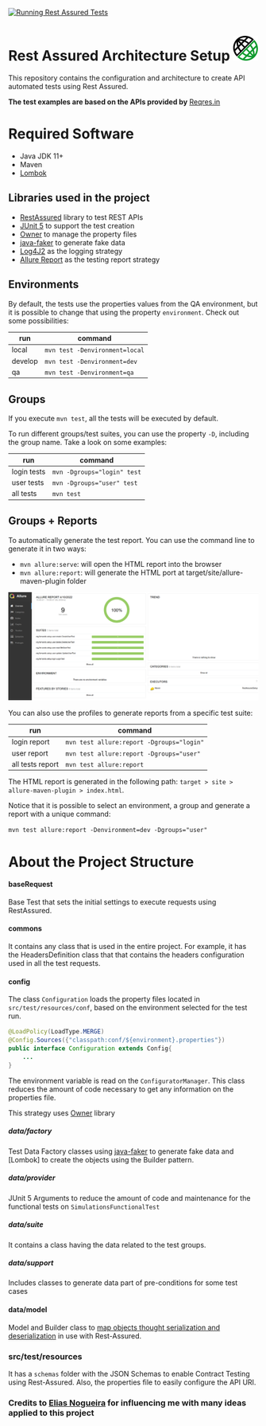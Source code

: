 [![Running Rest Assured Tests](https://github.com/teixeira-fernando/restassured-framework-setup/actions/workflows/tests.yml/badge.svg)](https://github.com/teixeira-fernando/restassured-framework-setup/actions/workflows/tests.yml)

# Rest Assured Architecture Setup <img alt="Rest Assured Logo" height="50" src="imgs/rest-assured-icon.png" width="50"/>

This repository contains the configuration and architecture to create API automated tests using Rest Assured.

<b>The test examples are based on the APIs provided by</b> [Reqres.in](https://reqres.in/)

# Required Software
* Java JDK 11+
* Maven
* [Lombok](https://www.baeldung.com/lombok-ide)

## Libraries used in the project
* [RestAssured](http://rest-assured.io/) library to test REST APIs
* [JUnit 5](https://junit.org/junit5/) to support the test creation
* [Owner](http://owner.aeonbits.org/) to manage the property files
* [java-faker](https://github.com/DiUS/java-faker) to generate fake data
* [Log4J2](https://logging.apache.org/log4j/2.x/) as the logging strategy
* [Allure Report](https://docs.qameta.io/allure/) as the testing report strategy

## Environments
By default, the tests use the properties values from the QA environment, but it is possible to change that using the property `environment`. Check out some possibilities:

| run | command |
|-----|---------|
| local | ```mvn test -Denvironment=local``` |
| develop | ```mvn test -Denvironment=dev``` |
| qa | ```mvn test -Denvironment=qa``` |

## Groups
If you execute `mvn test`, all the tests will be executed by default.

To run different groups/test suites, you can use the property `-D`, including the group name. Take a look on some examples:

| run | command |
|-----|---------|
| login tests | ```mvn -Dgroups="login" test``` |
| user tests | ```mvn -Dgroups="user" test``` |
| all tests | ```mvn test``` |

## Groups + Reports

To automatically generate the test report. You can use the command line to generate it in two ways:

* `mvn allure:serve`: will open the HTML report into the browser
* `mvn allure:report`: will generate the HTML port at target/site/allure-maven-plugin folder

![Generated Allure Report](imgs/allure-report.png)

You can also use the profiles to generate reports from a specific test suite:

| run | command |
|-----|---------|
| login report | ```mvn test allure:report -Dgroups="login"``` |
| user report | ```mvn test allure:report -Dgroups="user"``` |
| all tests report | ```mvn test allure:report``` |

The HTML report is generated in the following path: `target > site > allure-maven-plugin > index.html`.

Notice that it is possible to select an environment, a group and generate a report with a unique command:

```mvn test allure:report -Denvironment=dev -Dgroups="user"```

# About the Project Structure

#### baseRequest
Base Test that sets the initial settings to execute requests using RestAssured.

#### commons
It contains any class that is used in the entire project. For example, it has the HeadersDefinition class that
that contains the headers configuration used in all the test requests.

#### config
The class `Configuration` loads the property files located in `src/test/resources/conf`, based on the environment selected for the test run.

```java
@LoadPolicy(LoadType.MERGE)
@Config.Sources({"classpath:conf/${environment}.properties"})
public interface Configuration extends Config{
    ...
}
```

The environment variable is read on the `ConfiguratorManager`.
This class reduces the amount of code necessary to get any information on the properties file.

This strategy uses [Owner](http://owner.aeonbits.org/) library


##### data/factory
Test Data Factory classes using [java-faker](https://github.com/DiUS/java-faker) to generate fake data and [Lombok] to
create the objects using the Builder pattern.

##### data/provider
JUnit 5 Arguments to reduce the amount of code and maintenance for the functional tests on `SimulationsFunctionalTest`

##### data/suite
It contains a class having the data related to the test groups.

##### data/support
Includes classes to generate data part of pre-conditions for some test cases

#### data/model
Model and Builder class to
[map objects thought serialization and deserialization](https://github.com/rest-assured/rest-assured/wiki/Usage#object-mapping)
in use with Rest-Assured.

### src/test/resources
It has a `schemas` folder with the JSON Schemas to enable Contract Testing using Rest-Assured. Also, the properties file to easily configure the API URI.

### Credits to [Elias Nogueira](https://github.com/eliasnogueira) for influencing me with many ideas applied to this project
